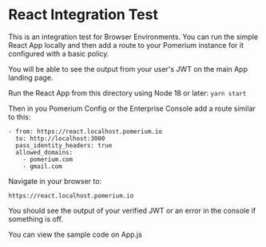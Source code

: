 # React Integration Test

This is an integration test for Browser Environments. You can run the simple React App locally
and then add a route to your Pomerium instance for it configured with a basic policy.

You will be able to see the output from your user's JWT on the main App landing page.

Run the React App from this directory using Node 18 or later:
```yarn start```

Then in you Pomerium Config or the Enterprise Console add a route similar to this:
```
- from: https://react.localhost.pomerium.io
  to: http://localhost:3000
  pass_identity_headers: true
  allowed_domains:
    - pomerium.com
    - gmail.com
```

Navigate in your browser to:
```
https://react.localhost.pomerium.io
```

You should see the output of your verified JWT or an error in the console if something is off.

You can view the sample code on App.js